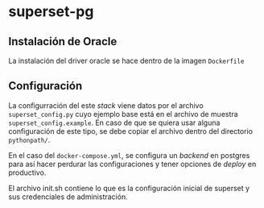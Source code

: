 # superset-pg

## Instalación de Oracle

La instalación del driver oracle se hace dentro de la imagen ```Dockerfile```

## Configuración

La configurración del este *stack* viene datos por el archivo ```superset_config.py``` cuyo ejemplo base está en el archivo de muestra ```superset_config.example```. En caso de que se quiera usar alguna configuración de este tipo, se debe copiar el archivo dentro del directorio ```pythonpath/```.

En el caso del ```docker-compose.yml```, se configura un *backend* en postgres para así hacer perdurar las configuraciones y tener opciones de *deploy* en productivo.

El archivo init.sh contiene lo que es la configuración inicial de superset y sus credenciales de administración.
